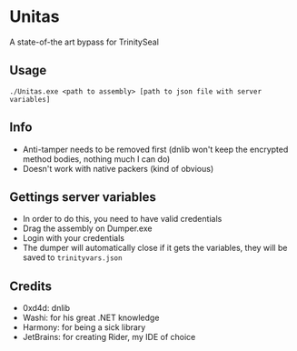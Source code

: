 # Unitas
A state-of-the art bypass for TrinitySeal

## Usage

`./Unitas.exe <path to assembly> [path to json file with server variables]`

## Info

- Anti-tamper needs to be removed first (dnlib won't keep the encrypted method bodies, nothing much I can do)
- Doesn't work with native packers (kind of obvious)

## Gettings server variables

- In order to do this, you need to have valid credentials
- Drag the assembly on Dumper.exe
- Login with your credentials
- The dumper will automatically close if it gets the variables, they will be saved to `trinityvars.json`

## Credits

- 0xd4d: dnlib
- Washi: for his great .NET knowledge
- Harmony: for being a sick library
- JetBrains: for creating Rider, my IDE of choice